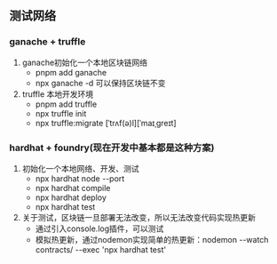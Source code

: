 ## 测试网络

### ganache + truffle

1. ganache初始化一个本地区块链网络
   - pnpm add ganache
   - npx ganache -d 可以保持区块链不变
2. truffle 本地开发环境
   - pnpm add truffle
   - npx truffle init
   - npx truffle:migrate [ˈtrʌf(ə)l][ˈmaɪˌɡreɪt]

### hardhat + foundry(现在开发中基本都是这种方案)

1. 初始化一个本地网络、开发、测试
   - npx hardhat node --port
   - npx hardhat compile
   - npx hardhat deploy
   - npx hardhat test
2. 关于测试，区块链一旦部署无法改变，所以无法改变代码实现热更新
   - 通过引入console.log插件，可以测试
   - 模拟热更新，通过nodemon实现简单的热更新：nodemon --watch contracts/ --exec 'npx hardhat test'
